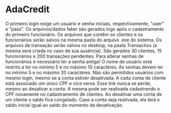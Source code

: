 # AdaCredit
O primeiro login exige um usuário e senha iniciais, respectivamente, "user" e "pass".
Os arquivos/dados faker são gerados logo após o cadastramento do primeiro funcionário.
Os arquivos que contêm os clientes e os funcionários serão salvos na mesma pasta do arquivo .exe do sistema.
Os arquivos de transação serão salvos no desktop, na pasta Transactios (a mesma será criada no caso de sua ausência).
São gerados 30 clientes, 15 funcionários e 200 transações pendentes.
Para alterar senhas de funcionários é necessário ter a senha antiga!
O nome de usuário está restrito a ter no mínimo 5 e no máximo 10 caractéres.
As senhas devem ter no mínimo 5 e no máximo 20 caractéres.
Não são permitidos usuários com mesmo login, mesmo se a conta estiver desativada.
A cada conta de cliente está associado um único CPF e vice versa. Esse link nunca se perde, mesmo ao desativar a conta. A mesma pode ser reativada cadastrando o CPF novamente no cadastramento de clientes.
Ao desativar uma conta de um cliente o saldo fica congelado. Caso a conta seja reativada, ela terá o saldo inicial igual ao saldo do momento da desativação.

